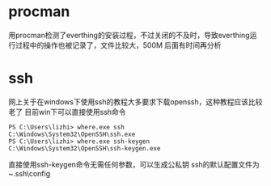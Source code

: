 # procman
用procman检测了everthing的安装过程，不过关闭的不及时，导致everthing运行过程中的操作也被记录了，文件比较大，500M
后面有时间再分析

# ssh
网上关于在windows下使用ssh的教程大多要求下载openssh，这种教程应该比较老了
目前win下可以直接使用ssh命令
```
PS C:\Users\lizhi> where.exe ssh
C:\Windows\System32\OpenSSH\ssh.exe
PS C:\Users\lizhi> where.exe ssh-keygen
C:\Windows\System32\OpenSSH\ssh-keygen.exe
```
直接使用ssh-keygen命令无需任何参数，可以生成公私钥
ssh的默认配置文件为~\.ssh\config